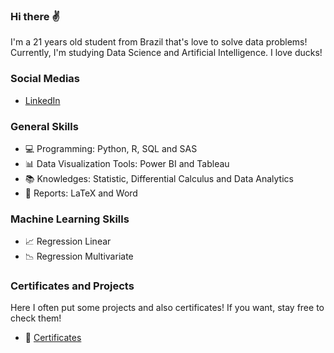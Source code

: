 ### Hi there ✌

I'm a 21 years old student from Brazil that's love to solve data problems! Currently, I'm studying Data Science and Artificial Intelligence. I love ducks! 


### Social Medias 

- [LinkedIn](https://www.linkedin.com/in/victor-resende-508b75196/)


### General Skills

- 💻 Programming: Python, R, SQL and SAS
- 📊 Data Visualization Tools: Power BI and Tableau
- 📚 Knowledges: Statistic, Differential Calculus and Data Analytics
- 📃 Reports: LaTeX and Word

### Machine Learning Skills 

- 📈 Regression Linear 
- 📉 Regression Multivariate 

### Certificates and Projects 

Here I often put some projects and also certificates! If you want, stay free to check them! 

- 📂 [Certificates](https://github.com/victoresende19/Certificates) 
